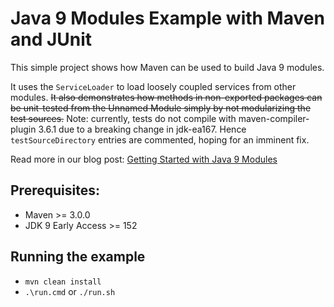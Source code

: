 # Java 9 Modules Example with Maven and JUnit
This simple project shows how Maven can be used to build Java 9 modules. 

It uses the `ServiceLoader` to load loosely coupled services from other modules.
~~It also demonstrates how methods in non-exported packages can be unit-tested from the 
Unnamed Module simply by not modularizing the test sources.~~ 
Note: currently, tests do not compile with maven-compiler-plugin 3.6.1 due to a breaking change in jdk-ea167. 
Hence `testSourceDirectory` entries are commented, hoping for an imminent fix.

Read more in our blog post: [Getting Started with Java 9 Modules]

## Prerequisites:
* Maven >= 3.0.0
* JDK 9 Early Access >= 152

## Running the example
* `mvn clean install`
* `.\run.cmd` or `./run.sh`

[Getting Started with Java 9 Modules]: https://labs.consol.de/development/2017/02/13/getting-started-with-java9-modules.html
